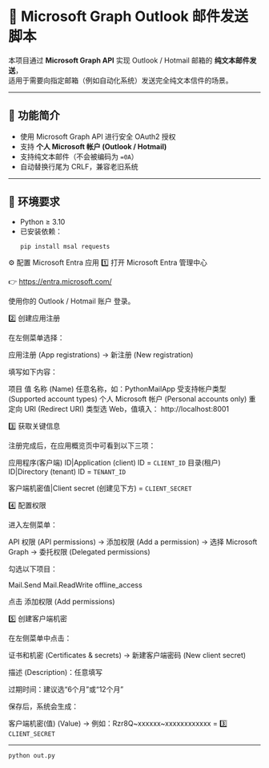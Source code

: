 # 📧 Microsoft Graph Outlook 邮件发送脚本

本项目通过 **Microsoft Graph API** 实现 Outlook / Hotmail 邮箱的 **纯文本邮件发送**，  
适用于需要向指定邮箱（例如自动化系统）发送完全纯文本信件的场景。  

---

## 🚀 功能简介

- 使用 Microsoft Graph API 进行安全 OAuth2 授权  
- 支持 **个人 Microsoft 帐户 (Outlook / Hotmail)**  
- 支持纯文本邮件（不会被编码为 `=0A`）  
- 自动替换行尾为 CRLF，兼容老旧系统

---

## 🧩 环境要求

- Python ≥ 3.10  
- 已安装依赖：
  ```bash
  pip install msal requests


⚙️ 配置 Microsoft Entra 应用
1️⃣ 打开 Microsoft Entra 管理中心

👉 https://entra.microsoft.com/

使用你的 Outlook / Hotmail 账户 登录。



2️⃣ 创建应用注册

在左侧菜单选择：

应用注册 (App registrations) → 新注册 (New registration)

填写如下内容：

项目	值
名称 (Name)	任意名称，如：PythonMailApp
受支持帐户类型 (Supported account types)	个人 Microsoft 帐户 (Personal accounts only)
重定向 URI (Redirect URI)	类型选 Web，值填入： http://localhost:8001


3️⃣ 获取关键信息

注册完成后，在应用概览页中可看到以下三项：

应用程序(客户端) ID|Application (client) ID  = `CLIENT_ID`
目录(租户) ID|Directory (tenant) ID         = `TENANT_ID`


客户端机密值|Client secret (创建见下方)      = `CLIENT_SECRET`


4️⃣ 配置权限

进入左侧菜单：

API 权限 (API permissions) → 添加权限 (Add a permission)
→ 选择 Microsoft Graph → 委托权限 (Delegated permissions)

勾选以下项目：

Mail.Send
Mail.ReadWrite
offline_access

点击 添加权限 (Add permissions) 




5️⃣ 创建客户端机密

在左侧菜单中点击：

证书和机密 (Certificates & secrets) → 新建客户端密码 (New client secret)

描述 (Description)：任意填写

过期时间：建议选“6个月”或“12个月”

保存后，系统会生成：

客户端机密(值) (Value) → 例如：Rzr8Q~xxxxxx~xxxxxxxxxxxx  = 3️⃣ `CLIENT_SECRET`

--------------------------------------------------------------------------------------
```bash
python out.py
```
